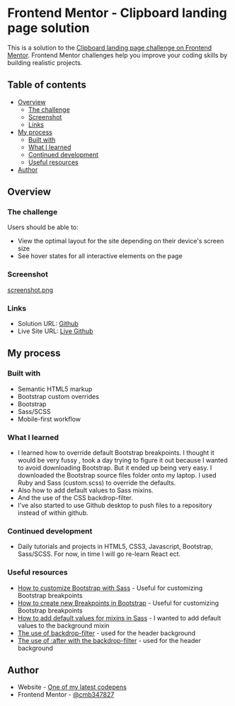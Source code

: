 # Frontend Mentor - Clipboard landing page solution

This is a solution to the [Clipboard landing page challenge on Frontend Mentor](https://www.frontendmentor.io/challenges/clipboard-landing-page-5cc9bccd6c4c91111378ecb9). Frontend Mentor challenges help you improve your coding skills by building realistic projects. 

## Table of contents

- [Overview](#overview)
  - [The challenge](#the-challenge)
  - [Screenshot](#screenshot)
  - [Links](#links)
- [My process](#my-process)
  - [Built with](#built-with)
  - [What I learned](#what-i-learned)
  - [Continued development](#continued-development)
  - [Useful resources](#useful-resources)
- [Author](#author)

## Overview

### The challenge

Users should be able to:

- View the optimal layout for the site depending on their device's screen size
- See hover states for all interactive elements on the page

### Screenshot

[screenshot.png](https://postimg.cc/7G3sRpMd)

### Links

- Solution URL: [Github](https://github.com/cmb347827/clipboard-landing-page-master-github.io)
- Live Site URL: [Live Github](https://cmb347827.github.io/clipboard-landing-page-master-github.io/)

## My process

### Built with

- Semantic HTML5 markup
- Bootstrap custom overrides
- Bootstrap
- Sass/SCSS
- Mobile-first workflow

### What I learned

- I learned how to override default Bootstrap breakpoints. I thought it would be very fussy , took a day trying to figure it out because I wanted to avoid downloading Bootstrap.
  But it ended up being very easy. I downloaded the Bootstrap source files folder onto my laptop. I used Ruby and Sass (custom.scss) to override the defaults.
- Also how to add default values to Sass mixins.
- And the use of the CSS backdrop-filter.
- I've also started to use Github desktop to push files to a repository instead of within github.

### Continued development

- Daily tutorials and projects in HTML5, CSS3, Javascript, Bootstrap, Sass/SCSS. For now, in time I will go re-learn React ect.

### Useful resources

- [How to customize Bootstrap with Sass](https://www.freecodecamp.org/news/how-to-customize-bootstrap-with-sass/) - Useful for customizing Bootstrap breakpoints
- [How to create new Breakpoints in Bootstrap](https://stackoverflow.com/questions/48924751/how-to-create-new-breakpoints-in-bootstrap-4-using-cdn/48976550#48976550) - Useful for customizing Bootstrap breakpoints
- [How to add default values for mixins in Sass](https://medium.com/@seth.poulin/simplifying-sass-mixins-with-default-values-163da334a51e) - I wanted to add default values to the background mixin
- [The use of backdrop-filter](https://css-tricks.com/almanac/properties/b/backdrop-filter/) - used for the header background 
- [The use of :after with the backdrop-filter](https://www.hongkiat.com/blog/skewed-edges-css/) - used for the header background

## Author

- Website - [One of my latest codepens](https://codepen.io/cynthiab72/pen/oNybYON)
- Frontend Mentor - [@cmb347827](https://www.frontendmentor.io/profile/cmb347827)

